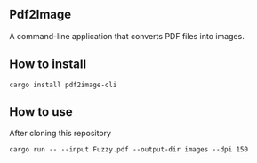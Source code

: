 ## Pdf2Image

A command-line application that converts PDF files into images.

## How to install

```
cargo install pdf2image-cli
```

## How to use

After cloning this repository

```
cargo run -- --input Fuzzy.pdf --output-dir images --dpi 150
```
